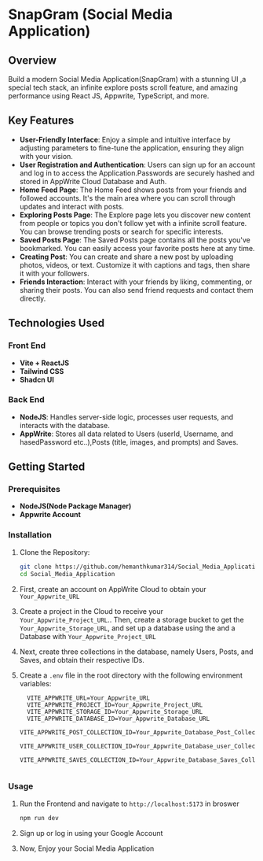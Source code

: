 # SnapGram (Social Media Application)

## Overview
Build a modern Social Media Application(SnapGram) with a stunning UI ,a special tech stack, an infinite explore posts scroll feature, and amazing performance using React JS, Appwrite, TypeScript, and more.

## Key Features
- **User-Friendly Interface**: Enjoy a simple and intuitive interface by adjusting parameters to fine-tune the application, ensuring they align with your vision.
- **User Registration and Authentication**: Users can sign up for an account and log in to access the Application.Passwords are securely hashed and stored in AppWrite Cloud Database and Auth.
- **Home Feed Page**: The Home Feed shows posts from your friends and followed accounts. It's the main area where you can scroll through updates and interact with posts.
- **Exploring Posts Page**: The Explore page lets you discover new content from people or topics you don't follow yet with a infinite scroll feature. You can browse trending posts or search for specific interests.
- **Saved Posts Page**: The Saved Posts page contains all the posts you've bookmarked. You can easily access your favorite posts here at any time.
- **Creating Post**: You can create and share a new post by uploading photos, videos, or text. Customize it with captions and tags, then share it with your followers.
- **Friends Interaction**: Interact with your friends by liking, commenting, or sharing their posts. You can also send friend requests and contact them directly.

## Technologies Used

### Front End
- **Vite + ReactJS**
- **Tailwind CSS**
- **Shadcn UI**

### Back End
- **NodeJS**: Handles server-side logic, processes user requests, and interacts with the database.
- **AppWrite**: Stores all data related to Users (userId, Username, and hasedPassword etc..),Posts (title, images, and prompts) and Saves.


## Getting Started

### Prerequisites
- **NodeJS(Node Package Manager)**
- **Appwrite Account**

### Installation

1. Clone the Repository:
   ```bash
   git clone https://github.com/hemanthkumar314/Social_Media_Application.git
   cd Social_Media_Application
2. First, create an account on AppWrite Cloud to obtain your `Your_Appwrite_URL`
3. Create a project in the Cloud to receive your `Your_Appwrite_Project_URL`.. Then, create a storage bucket to get the `Your_Appwrite_Storage_URL`, and set up a database using the and a Database with `Your_Appwrite_Project_URL`
4. Next, create three collections in the database, namely Users, Posts, and Saves, and obtain their respective IDs.
5. Create a `.env` file in the root directory with the following environment variables:

   ```env
     VITE_APPWRITE_URL=Your_Appwrite_URL
     VITE_APPWRITE_PROJECT_ID=Your_Appwrite_Project_URL
     VITE_APPWRITE_STORAGE_ID=Your_Appwrite_Storage_URL
     VITE_APPWRITE_DATABASE_ID=Your_Appwrite_Database_URL
     VITE_APPWRITE_POST_COLLECTION_ID=Your_Appwrite_Database_Post_Collection_URL
     VITE_APPWRITE_USER_COLLECTION_ID=Your_Appwrite_Database_user_Collection_URL
     VITE_APPWRITE_SAVES_COLLECTION_ID=Your_Appwrite_Database_Saves_Collection_URL
  

### Usage

1. Run the Frontend and navigate to ` http://localhost:5173 ` in broswer
   
   ```bash
   npm run dev

2. Sign up or log in using your Google Account
3. Now, Enjoy your Social Media Application

